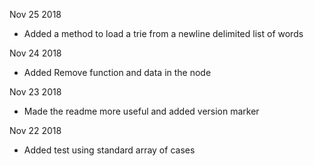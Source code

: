 Nov 25 2018
- Added a method to load a trie from a newline delimited list of words

Nov 24 2018
- Added Remove function and data in the node

Nov 23 2018
- Made the readme more useful and added version marker

Nov 22 2018
- Added test using standard array of cases